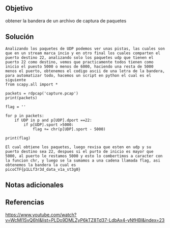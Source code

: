 ## Objetivo
obtener la bandera de un archivo de captura de paquetes

## Solución
```
Analizando los paquetes de UDP podemos ver unas pistas, las cuales son que en un stream marca incio y en otro final los cuales comparten el puerto destino 22, analizando solo los paquetes udp que tienen el puerto 22 como destino, vemos que practicamente todos tienen como inicio el puesto 5000 o menos de 6000, haciendo una resta de 5000 menos el puerto, obtenemos el codigo ascii de una letra de la bandera, para automatizar todo, hacemos un script en python el cual es el siguiente
from scapy.all import *

packets = rdpcap('capture.pcap')
print(packets)

flag = ''

for p in packets:
    if UDP in p and p[UDP].dport ==22:
        if p[UDP].sport >5000: 
            flag += chr(p[UDP].sport - 5000)

print(flag)

El cual obtiene los paquetes, luego revisa que esten en udp y su puerto destino sea 22, despues si el purto de inicio es mayor que 5000, al puerto le restamos 5000 y esto lo combertimos a caracter con la funcion chr, y luego se la sumamos a una cadena llamada flag, asi obtenemos la bandera la cual es 
picoCTF{p1LLf3r3d_data_v1a_st3g0}

```

## Notas adicionales
## Referencias
https://www.youtube.com/watch?v=WcMl1SvQ6hI&list=PLDo9DMLZyP6kTZ8Td37-LdbAx4-yNfHBl&index=23